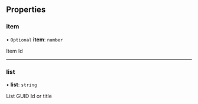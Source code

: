 
## Properties

### item

• `Optional` **item**: `number`

Item Id

___

### list

• **list**: `string`

List GUID Id or title
